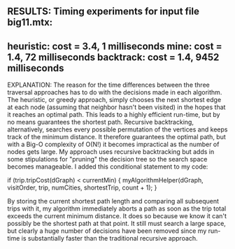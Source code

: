 
RESULTS: Timing experiments for input file big11.mtx:
-----------------------------------------------------
heuristic: cost = 3.4, 1 milliseconds
mine: cost = 1.4, 72 milliseconds
backtrack: cost = 1.4, 9452 milliseconds
-----------------------------------------------------

EXPLANATION:
The reason for the time differences between the three traversal approaches has to do with the decisions made in each algorithm. The heuristic, or greedy approach, simply chooses the next shortest edge at each node (assuming that neighbor hasn't been visited) in the hopes that it reaches an optimal path. This leads to a highly efficient run-time, but by no means guarantees the shortest path. Recursive backtracking, alternatively, searches every possible permutation of the vertices and keeps track of the minimum distance. It therefore guarantees the optimal path, but with a Big-O complexity of O(N!) it becomes impractical as the number of nodes gets large. My approach uses recursive backtracking but adds in some stipulations for "pruning" the decision tree so the search space becomes manageable. I added this conditional statement to my code:

if (trip.tripCost(dGraph) < currentMin) {
                    myAlgorithmHelper(dGraph, visitOrder, trip, numCities, shortestTrip, count + 1);
                }

By storing the current shortest path length and comparing all subsequent trips with it, my algorithm immediately aborts a path as soon as the trip total exceeds the current minimum distance. It does so because we know it can't possibly be the shortest path at that point. It still must search a large space, but clearly a huge number of decisions have been removed since my run-time is substantially faster than the traditional recursive approach.